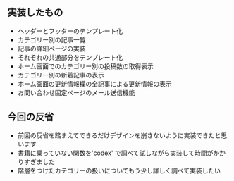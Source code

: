 ## 実装したもの
- ヘッダーとフッターのテンプレート化
- カテゴリー別の記事一覧
- 記事の詳細ページの実装
- それぞれの共通部分をテンプレート化
- ホーム画面でのカテゴリー別の投稿数の取得表示
- カテゴリー別の新着記事の表示
- ホーム画面の更新情報欄の全記事による更新情報の表示
- お問い合わせ固定ページのメール送信機能

## 今回の反省
- 前回の反省を踏まえてできるだけデザインを崩さないように実装できたと思います
- 書籍に乗っていない関数を'codex' で調べて試しながら実装して時間がかかりすぎました
- 階層をつけたカテゴリーの扱いについてもう少し詳しく調べて実装したい
